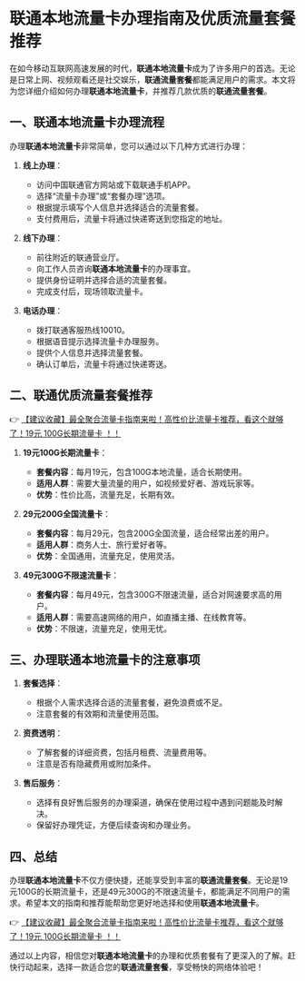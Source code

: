 # 联通本地流量卡办理指南及优质流量套餐推荐

在如今移动互联网高速发展的时代，**联通本地流量卡**成为了许多用户的首选。无论是日常上网、视频观看还是社交娱乐，**联通流量套餐**都能满足用户的需求。本文将为您详细介绍如何办理**联通本地流量卡**，并推荐几款优质的**联通流量套餐**。

## 一、联通本地流量卡办理流程

办理**联通本地流量卡**非常简单，您可以通过以下几种方式进行办理：

1. **线上办理**：
   - 访问中国联通官方网站或下载联通手机APP。
   - 选择“流量卡办理”或“套餐办理”选项。
   - 根据提示填写个人信息并选择适合的流量套餐。
   - 支付费用后，流量卡将通过快递寄送到您指定的地址。

2. **线下办理**：
   - 前往附近的联通营业厅。
   - 向工作人员咨询**联通本地流量卡**的办理事宜。
   - 提供身份证明并选择合适的流量套餐。
   - 完成支付后，现场领取流量卡。

3. **电话办理**：
   - 拨打联通客服热线10010。
   - 根据语音提示选择流量卡办理服务。
   - 提供个人信息并选择流量套餐。
   - 确认订单后，流量卡将通过快递寄送。

## 二、联通优质流量套餐推荐

👉 [【建议收藏】最全聚合流量卡指南来啦！高性价比流量卡推荐，看这个就够了！19元 100G长期流量卡 ！！](https://bit.ly/Liuliangka)

1. **19元100G长期流量卡**：
   - **套餐内容**：每月19元，包含100G本地流量，适合长期使用。
   - **适用人群**：需要大量流量的用户，如视频爱好者、游戏玩家等。
   - **优势**：性价比高，流量充足，长期有效。

2. **29元200G全国流量卡**：
   - **套餐内容**：每月29元，包含200G全国流量，适合经常出差的用户。
   - **适用人群**：商务人士、旅行爱好者等。
   - **优势**：全国通用，流量充足，使用灵活。

3. **49元300G不限速流量卡**：
   - **套餐内容**：每月49元，包含300G不限速流量，适合对网速要求高的用户。
   - **适用人群**：需要高速网络的用户，如直播主播、在线教育等。
   - **优势**：不限速，流量充足，使用无忧。

## 三、办理联通本地流量卡的注意事项

1. **套餐选择**：
   - 根据个人需求选择合适的流量套餐，避免浪费或不足。
   - 注意套餐的有效期和流量使用范围。

2. **资费透明**：
   - 了解套餐的详细资费，包括月租费、流量费用等。
   - 注意是否有隐藏费用或附加条件。

3. **售后服务**：
   - 选择有良好售后服务的办理渠道，确保在使用过程中遇到问题能及时解决。
   - 保留好办理凭证，方便后续查询和办理业务。

## 四、总结

办理**联通本地流量卡**不仅方便快捷，还能享受到丰富的**联通流量套餐**。无论是19元100G的长期流量卡，还是49元300G的不限速流量卡，都能满足不同用户的需求。希望本文的指南和推荐能帮助您更好地选择和使用**联通本地流量卡**。

👉 [【建议收藏】最全聚合流量卡指南来啦！高性价比流量卡推荐，看这个就够了！19元 100G长期流量卡 ！！](https://bit.ly/Liuliangka)

通过以上内容，相信您对**联通本地流量卡**的办理和优质套餐有了更深入的了解。赶快行动起来，选择一款适合您的**联通流量套餐**，享受畅快的网络体验吧！